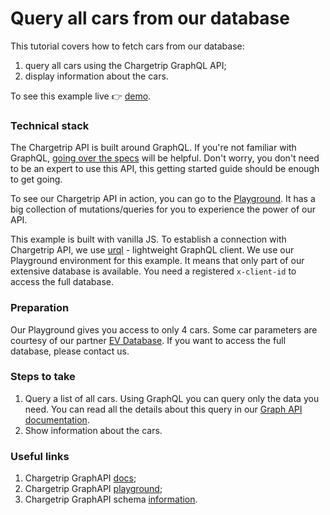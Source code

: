 # Query all cars from our database

This tutorial covers how to fetch cars from our database:

1.  query all cars using the Chargetrip GraphQL API;
2.  display information about the cars.

To see this example live 👉 [demo](https://chargetrip.github.io/examples/car/).

### Technical stack

The Chargetrip API is built around GraphQL. If you're not familiar with GraphQL, [going over the specs](https://graphql.org/learn/) will be helpful. Don't worry, you don't need to be an expert to use this API, this getting started guide should be enough to get going.

To see our Chargetrip API in action, you can go to the [Playground](https://playground.chargetrip.com/). It has a big collection of mutations/queries for you to experience the power of our API.

This example is built with vanilla JS. To establish a connection with Chargetrip API, we use [urql](https://formidable.com/open-source/urql/) - lightweight GraphQL client. We use our Playground environment for this example. It means that only part of our extensive database is available. You need a registered `x-client-id` to access the full database.

### Preparation

Our Playground gives you access to only 4 cars. Some car parameters are courtesy of our partner [EV Database](https://ev-database.org/). If you want to access the full database, please contact us.

### Steps to take

1. Query a list of all cars. Using GraphQL you can query only the data you need. You can read all the details about this query in our [Graph API documentation](https://docs.chargetrip.com/#getting-a-list-of-all-cars).
2. Show information about the cars.

### Useful links

1. Chargetrip GraphAPI [docs](https://docs.chargetrip.com/);
2. Chargetrip GraphAPI [playground](https://playground.chargetrip.com/);
3. Chargetrip GraphAPI schema [information](https://voyager.chargetrip.com/).
